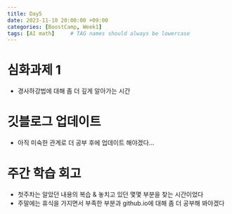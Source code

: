 ```yaml
---
title: Day5
date: 2023-11-10 20:00:00 +09:00
categories: [BoostCamp, Week1]
tags: [AI math]     # TAG names should always be lowercase
---
```


# 심화과제 1
- 경사하강법에 대해 좀 더 깊게 알아가는 시간

# 깃블로그 업데이트
- 아직 미숙한 관계로 더 공부 후에 업데이트 해야겠다...

# 주간 학습 회고
- 첫주차는 알았던 내용의 복습 & 놓치고 있던 몇몇 부분을 찾는 시간이었다
- 주말에는 휴식을 가지면서 부족한 부분과 github.io에 대해 좀 더 공부해 봐야겠다
